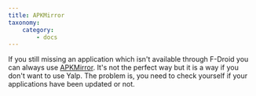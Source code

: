 ```yaml
---
title: APKMirror
taxonomy:
    category:
        - docs
---
```


If you still missing an application which isn't available through F-Droid you can always use [APKMirror](https://www.apkmirror.com/). It's not the perfect way but it is a way if you don't want to use Yalp. The problem is, you need to check yourself if your applications have been updated or not.